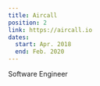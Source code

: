 ```yaml
---
title: Aircall
position: 2
link: https://aircall.io
dates:
  start: Apr. 2018
  end: Feb. 2020
---
```


Software Engineer

